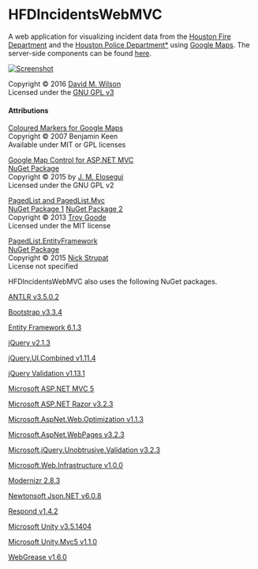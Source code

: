 # HFDIncidentsWebMVC
A web application for visualizing incident data from the [Houston Fire Department](http://houstontx.gov/fire/) and the [Houston Police Department*](http://www.houstonpolice.org/) using [Google Maps](https://developers.google.com/maps/web/). The server-side components can be found [here](https://github.com/d-m-wilson/HFDActiveIncidentsBackend/).

[![Screenshot](http://i.imgur.com/BE4f80Dl.png)](http://i.imgur.com/BE4f80D.png)

Copyright © 2016 [David M. Wilson](http://dmwilson.info/Home/About)  
Licensed under the [GNU GPL v3](https://github.com/d-m-wilson/HFDIncidentsWebMVC/blob/master/LICENSE)

#### Attributions
[Coloured Markers for Google Maps](http://www.benjaminkeen.com/google-maps-coloured-markers/)  
Copyright © 2007 Benjamin Keen  
Available under MIT or GPL licenses

[Google Map Control for ASP.NET MVC](https://github.com/jmelosegui/GooglemapMvc)  
[NuGet Package](https://www.nuget.org/packages/Jmelosegui.Mvc.Googlemap/0.5.0/)  
Copyright © 2015 by [J. M. Elosegui](http://www.jmelosegui.com/map/)  
Licensed under the GNU GPL v2

[PagedList and PagedList.Mvc](https://github.com/troygoode/PagedList)  
[NuGet Package 1](https://www.nuget.org/packages/PagedList/1.17.0/) [NuGet Package 2](https://www.nuget.org/packages/PagedList.Mvc/4.5.0/)  
Copyright © 2013 [Troy Goode](https://github.com/troygoode)  
Licensed under the MIT license

[PagedList.EntityFramework](https://github.com/NickStrupat/PagedList.EntityFramework)  
[NuGet Package](https://www.nuget.org/packages/PagedList.EntityFramework/1.0.1/)  
Copyright © 2015 [Nick Strupat](https://github.com/NickStrupat)  
License not specified


HFDIncidentsWebMVC also uses the following NuGet packages.

[ANTLR v3.5.0.2](https://www.nuget.org/packages/Antlr/3.5.0.2/)

[Bootstrap v3.3.4](https://www.nuget.org/packages/bootstrap/3.3.4/)

[Entity Framework 6.1.3](https://www.nuget.org/packages/EntityFramework/6.1.3/)

[jQuery v2.1.3](https://www.nuget.org/packages/jQuery/2.1.3/)

[jQuery.UI.Combined v1.11.4](https://www.nuget.org/packages/jQuery.UI.Combined/1.11.4/)

[jQuery Validation v1.13.1](https://www.nuget.org/packages/jQuery.Validation/1.13.1/)

[Microsoft ASP.NET MVC 5](https://www.nuget.org/packages/Microsoft.AspNet.Mvc/5.2.3/)

[Microsoft ASP.NET Razor v3.2.3](https://www.nuget.org/packages/Microsoft.AspNet.Razor/3.2.3/)

[Microsoft.AspNet.Web.Optimization v1.1.3](https://www.nuget.org/packages/Microsoft.AspNet.Web.Optimization/1.1.3/)

[Microsoft.AspNet.WebPages v3.2.3](https://www.nuget.org/packages/Microsoft.AspNet.WebPages/3.2.3/)

[Microsoft.jQuery.Unobtrusive.Validation v3.2.3](https://www.nuget.org/packages/Microsoft.jQuery.Unobtrusive.Validation/3.2.3/)

[Microsoft.Web.Infrastructure v1.0.0](https://www.nuget.org/packages/Microsoft.Web.Infrastructure/1.0.0/)

[Modernizr 2.8.3](https://www.nuget.org/packages/Modernizr/2.8.3/)

[Newtonsoft Json.NET v6.0.8](https://www.nuget.org/packages/Newtonsoft.Json/6.0.8/)

[Respond v1.4.2](https://www.nuget.org/packages/Respond/1.4.2/)

[Microsoft Unity v3.5.1404](https://www.nuget.org/packages/Unity/3.5.1404/)

[Microsoft Unity.Mvc5 v1.1.0](https://www.nuget.org/packages/Unity.Mvc5/1.1.0/)

[WebGrease v1.6.0](https://www.nuget.org/packages/WebGrease/1.6.0/)
